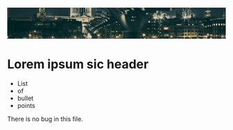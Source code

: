 ![banner](img/bridge.jpg)

# Lorem ipsum sic header

- List
- of
- bullet
- points

<p> There is no bug in this file.</p>
